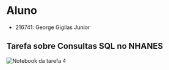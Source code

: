 # Aluno
* 216741: George Gigilas Junior

## Tarefa sobre Consultas SQL no NHANES

![Notebook da tarefa 4](notebook/lab04-sql-advanced.ipynb)